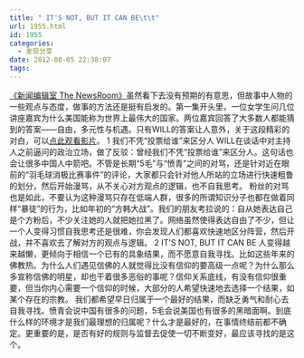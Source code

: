 ```yaml
---
title: " IT'S NOT, BUT IT CAN BE\t\t"
url: 1955.html
id: 1955
categories:
  - 发现分享
date: 2012-08-05 22:38:07
tags:
---
```


[《新闻编辑室 The NewsRoom》](http://movie.douban.com/subject/6142597/)虽然看下去没有预期的有意思，但故事中人物的一些观点与态度，做事的方法还是挺有启发的。第一集开头里，一位女学生问几位讲座嘉宾为什么美国能称为世界上最伟大的国家。两位嘉宾回答了大多数人都能猜到的答案——自由，多元性与机遇。只有WILL的答案让人意外，关于这段精彩的对白，可以[点此观看影片](http://v.youku.com/v_show/id_XNDMyMTQ4NzQ4.html "新闻编辑室 Will开篇演讲")。 1 我们不凭“投票给谁”来区分人 WILL在谈话中对主持人之前逼问的政治立场，做了反驳：曾经我们不凭“投票给谁”来区分人。这句话也会让很多中国人中箭吧。不管是长期“5毛”与“愤青”之间的对骂，还是针对近在眼前的“羽毛球消极比赛事件”的评论，大家都只会针对他人所站的立场进行快速粗鲁的划分，然后开始漫骂，从不关心对方观点的逻辑，也不自我思考。 粉丝的对骂也是如此，不要认为这种漫骂只存在低端人群，很多的所谓知识分子也都在做着同样“暴徒”的行为，比如年初的“方韩大战”。我们的朋友考拉说的：自从她表达自己是个方粉后，不少关注她的人就把她拉黑了。网络虽然使得表达自由了不少，但让一个人变得习惯自我思考还是很难，你会发现人们都喜欢快速地区分阵营，然后开战，并不喜欢去了解对方的观点与逻辑。 2 IT'S NOT, BUT IT CAN BE 人变得越来越懒，更倾向于相信一个已有的具象结果，而不愿意自我寻找。比如这些年来的佛教热。为什么人们遇见信佛的人就觉得比没有信仰的要高级一点呢？为什么那么多宣称信佛的明星，却也干着很多恶俗的事呢？信仰关系底线，有没有信仰很重要，但当你内心需要一个信仰的时候，大部分的人希望快速地去选择一个结果，如某个存在的宗教。 我们都希望早日归属于一个最好的结果，而缺乏勇气和耐心去自我寻找。愤青会说中国有很多的问题，5毛会说美国也有很多的黑暗面啊。到底什么样的环境才是我们最理想的归属呢？什么才是最好的，在事情终结前都不确定。更重要的是，是否有好的规则与监督去促使一切不断变好，最应该寻找的是这个。